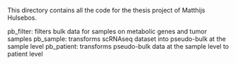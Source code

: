 This directory contains all the code for the thesis project of Matthijs Hulsebos.

pb_filter: filters bulk data for samples on metabolic genes and tumor samples
pb_sample: transforms scRNAseq dataset into pseudo-bulk at the sample level
pb_patient: transforms pseudo-bulk data at the sample level to patient level